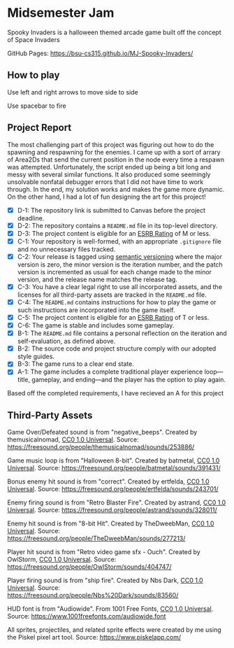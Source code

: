 # Midsemester Jam

Spooky Invaders is a halloween themed arcade game built off the concept of Space Invaders

GitHub Pages: https://bsu-cs315.github.io/MJ-Spooky-Invaders/

## How to play

Use left and right arrows to move side to side

Use spacebar to fire

## Project Report

The most challenging part of this project was figuring out how to do the spawning and respawning for the enemies. I came up with a sort of arrary of Area2Ds that send the current position in the node every time a respawn was attempted. Unfortunately, the script ended up being a bit long and messy with several similar functions. It also produced some seemingly unsolvable nonfatal debugger errors that I did not have time to work through. In the end, my solution works and makes the game more dynamic. On the other hand, I had a lot of fun designing the art for this project! 

- [X] D-1: The repository link is submitted to Canvas before the project deadline.
- [X] D-2: The repository contains a <code>README.md</code> file in its top-level directory.
- [X] D-3: The project content is eligible for an <a href="https://www.esrb.org/ratings-guide/">ESRB Rating</a> of M or less.
- [X] C-1: Your repository is well-formed, with an appropriate <code>.gitignore</code> file and no unnecessary files tracked.
- [X] C-2: Your release is tagged using <a href="https://semver.org/">semantic versioning</a> where the major version is zero, the minor version is the iteration number, and the patch version is incremented as usual for each change made to the minor version, and the release name matches the release tag.
- [X] C-3: You have a clear legal right to use all incorporated assets, and the licenses for all third-party assets are tracked in the <code>README.md</code> file.
- [X] C-4: The <code>README.md</code> contains instructions for how to play the game or such instructions are incorporated into the game itself.
- [X] C-5: The project content is eligible for an <a href="https://www.esrb.org/ratings-guide/">ESRB Rating</a> of T or less.
- [X] C-6: The game is stable and includes some gameplay.
- [X] B-1: The <code>README.md</code> file contains a personal reflection on the iteration and self-evaluation, as defined above.
- [X] B-2: The source code and project structure comply with our adopted style guides.
- [X] B-3: The game runs to a clear end state.
- [X] A-1: The game includes a complete traditional player experience loop&mdash;title, gameplay, and ending&mdash;and the player has the option to play again.

Based off the completed requirements, I have recieved an A for this project

## Third-Party Assets

Game Over/Defeated sound is from "negative_beeps". Created by themusicalnomad, [CC0 1.0 Universal](http://creativecommons.org/publicdomain/zero/1.0/). Source: https://freesound.org/people/themusicalnomad/sounds/253886/

Game music loop is from "Halloween 8-bit". Created by batmetal, [CC0 1.0 Universal](http://creativecommons.org/publicdomain/zero/1.0/). Source: https://freesound.org/people/batmetal/sounds/391431/

Bonus enemy hit sound is from "correct". Created by ertfelda, [CC0 1.0 Universal](http://creativecommons.org/publicdomain/zero/1.0/). Source: https://freesound.org/people/ertfelda/sounds/243701/

Enemy firing sound is from "Retro Blaster Fire". Created by astrand, [CC0 1.0 Universal](http://creativecommons.org/publicdomain/zero/1.0/). Source: https://freesound.org/people/astrand/sounds/328011/

Enemy hit sound is from "8-bit Hit". Created by TheDweebMan, [CC0 1.0 Universal](http://creativecommons.org/publicdomain/zero/1.0/). Source: https://freesound.org/people/TheDweebMan/sounds/277213/

Player hit sound is from "Retro video game sfx - Ouch". Created by OwlStorm, [CC0 1.0 Universal](http://creativecommons.org/publicdomain/zero/1.0/). Source: https://freesound.org/people/OwlStorm/sounds/404747/

Player firing sound is from "ship fire". Created by Nbs Dark, [CC0 1.0 Universal](http://creativecommons.org/publicdomain/zero/1.0/). Source: https://freesound.org/people/Nbs%20Dark/sounds/83560/

HUD font is from "Audiowide". From 1001 Free Fonts, [CC0 1.0 Universal](http://creativecommons.org/publicdomain/zero/1.0/). Source: https://www.1001freefonts.com/audiowide.font

All sprites, projectiles, and related sprite effects were created by me using the Piskel pixel art tool. Source: https://www.piskelapp.com/
